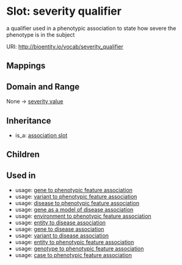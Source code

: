 # Slot: severity qualifier


a qualifier used in a phenotypic association to state how severe the phenotype is in the subject

URI: http://bioentity.io/vocab/severity_qualifier
## Mappings

## Domain and Range

None -> [severity value](SeverityValue.md)
## Inheritance

 *  is_a: [association slot](association_slot.md)
## Children

## Used in

 *  usage: [gene to phenotypic feature association](GeneToPhenotypicFeatureAssociation.md)
 *  usage: [variant to phenotypic feature association](VariantToPhenotypicFeatureAssociation.md)
 *  usage: [disease to phenotypic feature association](DiseaseToPhenotypicFeatureAssociation.md)
 *  usage: [gene as a model of disease association](GeneAsAModelOfDiseaseAssociation.md)
 *  usage: [environment to phenotypic feature association](EnvironmentToPhenotypicFeatureAssociation.md)
 *  usage: [entity to disease association](EntityToDiseaseAssociation.md)
 *  usage: [gene to disease association](GeneToDiseaseAssociation.md)
 *  usage: [variant to disease association](VariantToDiseaseAssociation.md)
 *  usage: [entity to phenotypic feature association](EntityToPhenotypicFeatureAssociation.md)
 *  usage: [genotype to phenotypic feature association](GenotypeToPhenotypicFeatureAssociation.md)
 *  usage: [case to phenotypic feature association](CaseToPhenotypicFeatureAssociation.md)
